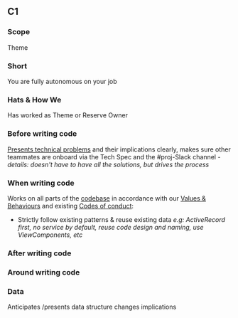 ## C1
### Scope

Theme

### Short

You are fully autonomous on your job

### Hats & How We

Has worked as Theme or Reserve Owner

### Before writing code

[Presents technical problems](https://github.com/moka-care/levels/blob/guidelines.md#probleme-resolution) and their implications clearly, makes sure other teammates are onboard via the Tech Spec and the #proj-Slack channel - _details: doesn't have to have all the solutions, but drives the process_

### When writing code

Works on all parts of the [codebase](https://github.com/moka-care/levels/blob/guidelines.md#code-vs-stack) in accordance with our [Values & Behaviours](https://www.notion.so/mokacare/Moteks-values-behaviours-8387737eee894a9bab0bcc94f4d32572) and existing [Codes of conduct](https://www.notion.so/mokacare/e30f10cc8849472bb7d07d9dcd34af99?v=3805bd700f92474585347a612aae08e2):
- Strictly follow existing patterns & reuse existing data _e.g: ActiveRecord first, no service by default, reuse code design and naming, use ViewComponents, etc_

### After writing code

### Around writing code

### Data

Anticipates /presents data structure changes implications
